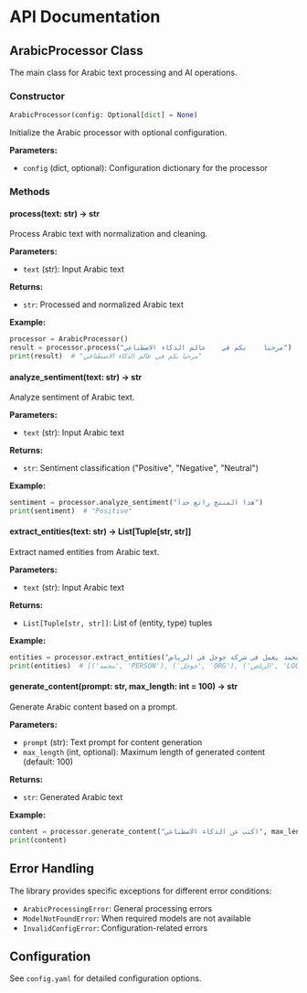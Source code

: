 # API Documentation

## ArabicProcessor Class

The main class for Arabic text processing and AI operations.

### Constructor

```python
ArabicProcessor(config: Optional[dict] = None)
```

Initialize the Arabic processor with optional configuration.

**Parameters:**
- `config` (dict, optional): Configuration dictionary for the processor

### Methods

#### process(text: str) -> str

Process Arabic text with normalization and cleaning.

**Parameters:**
- `text` (str): Input Arabic text

**Returns:**
- `str`: Processed and normalized Arabic text

**Example:**
```python
processor = ArabicProcessor()
result = processor.process("مرحبا    بكم في    عالم الذكاء الاصطناعي")
print(result)  # "مرحبا بكم في عالم الذكاء الاصطناعي"
```

#### analyze_sentiment(text: str) -> str

Analyze sentiment of Arabic text.

**Parameters:**
- `text` (str): Input Arabic text

**Returns:**
- `str`: Sentiment classification ("Positive", "Negative", "Neutral")

**Example:**
```python
sentiment = processor.analyze_sentiment("هذا المنتج رائع جداً")
print(sentiment)  # "Positive"
```

#### extract_entities(text: str) -> List[Tuple[str, str]]

Extract named entities from Arabic text.

**Parameters:**
- `text` (str): Input Arabic text

**Returns:**
- `List[Tuple[str, str]]`: List of (entity, type) tuples

**Example:**
```python
entities = processor.extract_entities("محمد يعمل في شركة جوجل في الرياض")
print(entities)  # [('محمد', 'PERSON'), ('جوجل', 'ORG'), ('الرياض', 'LOC')]
```

#### generate_content(prompt: str, max_length: int = 100) -> str

Generate Arabic content based on a prompt.

**Parameters:**
- `prompt` (str): Text prompt for content generation
- `max_length` (int, optional): Maximum length of generated content (default: 100)

**Returns:**
- `str`: Generated Arabic text

**Example:**
```python
content = processor.generate_content("اكتب عن الذكاء الاصطناعي", max_length=200)
print(content)
```

## Error Handling

The library provides specific exceptions for different error conditions:

- `ArabicProcessingError`: General processing errors
- `ModelNotFoundError`: When required models are not available
- `InvalidConfigError`: Configuration-related errors

## Configuration

See `config.yaml` for detailed configuration options.